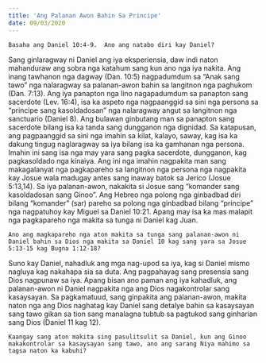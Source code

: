 ```yaml
---
title: 'Ang Palanan Awon Bahin Sa Principe'
date: 09/03/2020
---
```


`Basaha ang Daniel 10:4-9.  Ano ang natabo diri kay Daniel?`

Sang ginlaragway ni Daniel ang iya eksperiensia, daw indi naton mahanduraw ang sobra nga katahum sang kun ano nga iya nakita.  Ang inang tawhanon nga dagway (Dan. 10:5) nagpadumdum sa “Anak sang tawo” nga nalaragway sa palanan-awon bahin sa langitnon nga paghukom (Dan. 7:13).  Ang iya panapton nga lino nagapadumdum sa panapton sang sacerdote (Lev. 16:4), isa ka aspeto nga nagpaanggid sa sini nga persona sa “principe sang kasoldadosan” nga nalaragway angut sa langitnon nga sanctuario (Daniel 8).  Ang bulawan ginbutang man sa panapton sang sacerdote bilang isa ka tanda sang dungganon nga dignidad.  Sa katapusan, ang pagpaanggid sa sini nga imahin sa kilat, kalayo, saway, kag isa ka dakung tingug naglaragway sa iya bilang isa ka gamhanan nga persona.  Imahin ini sang isa nga may yara sang pagka sacerdote, dungganon, kag pagkasoldado nga kinaiya.  Ang ini nga imahin nagpakita man sang makagalanyat nga pagkapareho sa langitnon nga persona nga nagpakita kay Josue wala madugay antes sang inaway batok sa Jerico (Josue 5:13,14).  Sa iya palanan-awon, nakakita si Josue sang “komander sang kasoldadosan sang Ginoo”.  Ang Hebreo nga polong nga ginbadbad diri bilang “komander” (sar) pareho sa polong nga ginbadbad bilang “principe” nga nagpatuhoy  kay Miguel sa Daniel 10:21.  Apang may isa ka mas malapit nga pagkapareho nga makita sa tunga ni Daniel kag Juan.

`Ano ang magkapareho nga aton makita sa tunga sang palanan-awon ni Daniel bahin sa Dios nga makita sa Daniel 10 kag sang yara sa Josue 5:13-15 kag Bugna 1:12-18?`

Suno kay Daniel, nahadluk ang mga nag-upod sa iya, kag si Daniel mismo nagluya kag nakahapa sia sa duta.  Ang pagpahayag sang presensia sang Dios nagpunaw sa iya.  Apang bisan ano paman ang iya kahadluk, ang palanan-awon ni Daniel nagpakita nga ang Dios nagakontrolar sang kasaysayan.  Sa pagkamatuud, sang ginpakita ang palanan-awon, makita naton nga ang Dios naghatag kay Daniel sang detalye bahin sa kasaysayan sang tawo gikan sa tion sang manalagna tubtub sa pagtukod sang ginharian sang Dios (Daniel 11 kag 12).

`Kaangay sang aton makita sing pasulitsulit sa Daniel, kun ang Ginoo makakontrolar sa kasaysayan sang tawo, ano ang sarang Niya mahimo sa tagsa naton ka kabuhi?`
